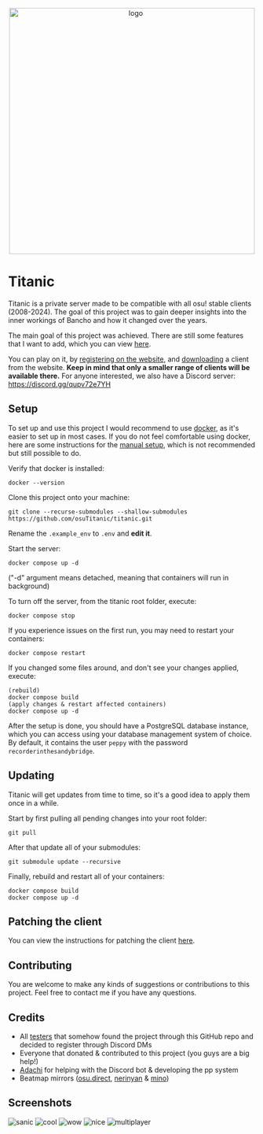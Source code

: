 
<p align="center">
  <img width="500" alt="logo" src="https://raw.githubusercontent.com/Lekuruu/titanic/main/.github/logo/logo_medium.png">
</p>

# Titanic

Titanic is a private server made to be compatible with all osu! stable clients (2008-2024).
The goal of this project was to gain deeper insights into the inner workings of Bancho and how it changed over the years.

The main goal of this project was achieved. There are still some features that I want to add, which you can view [here](https://github.com/users/osuTitanic/projects/2).

You can play on it, by [registering on the website](https://osu.titanic.sh/account/register), and [downloading](https://osu.titanic.sh/download) a client from the website. **Keep in mind that only a smaller range of clients will be available there.**
For anyone interested, we also have a Discord server: https://discord.gg/qupv72e7YH

## Setup

To set up and use this project I would recommend to use [docker](https://www.docker.com/), as it's easier to set up in most cases. If you do not feel comfortable using docker, here are some instructions for the [manual setup](https://github.com/osuTitanic/titanic/blob/main/SETUP.md), which is not recommended but still possible to do.

Verify that docker is installed:

```
docker --version
```

Clone this project onto your machine:

```
git clone --recurse-submodules --shallow-submodules https://github.com/osuTitanic/titanic.git
```

Rename the `.example_env` to `.env` and **edit it**.

Start the server:

```
docker compose up -d
```

("-d" argument means detached, meaning that containers will run in background)

To turn off the server, from the titanic root folder, execute:

```
docker compose stop
```

If you experience issues on the first run, you may need to restart your containers:

```
docker compose restart
```

If you changed some files around, and don't see your changes applied, execute:

```
(rebuild)
docker compose build
(apply changes & restart affected containers)
docker compose up -d
```

After the setup is done, you should have a PostgreSQL database instance, which you can access using your database management system of choice.
By default, it contains the user `peppy` with the password `recorderinthesandybridge`.

## Updating

Titanic will get updates from time to time, so it's a good idea to apply them once in a while.

Start by first pulling all pending changes into your root folder:

```
git pull
```

After that update all of your submodules:

```
git submodule update --recursive
```

Finally, rebuild and restart all of your containers:

```
docker compose build
docker compose up -d
```

## Patching the client

You can view the instructions for patching the client [here](https://github.com/osuTitanic/clients/blob/main/PATCHING.md).

## Contributing

You are welcome to make any kinds of suggestions or contributions to this project.
Feel free to contact me if you have any questions.

## Credits

- All [testers](https://osu.titanic.sh/g/8) that somehow found the project through this GitHub repo and decided to register through Discord DMs
- Everyone that donated & contributed to this project (you guys are a big help!)
- [Adachi](https://github.com/kanaarima/) for helping with the Discord bot & developing the pp system
- Beatmap mirrors ([osu.direct](https://osu.direct/), [nerinyan](https://nerinyan.moe/) & [mino](https://catboy.best))

## Screenshots

![sanic](https://raw.githubusercontent.com/osuTitanic/titanic/main/.github/images/screenshot007.jpg)
![cool](https://raw.githubusercontent.com/osuTitanic/titanic/main/.github/images/screenshot008.jpg)
![wow](https://raw.githubusercontent.com/osuTitanic/titanic/main/.github/images/screenshot023.jpg)
![nice](https://raw.githubusercontent.com/osuTitanic/titanic/main/.github/images/screenshot005.jpg)
![multiplayer](https://raw.githubusercontent.com/osuTitanic/titanic/main/.github/images/screenshot006.jpg)
